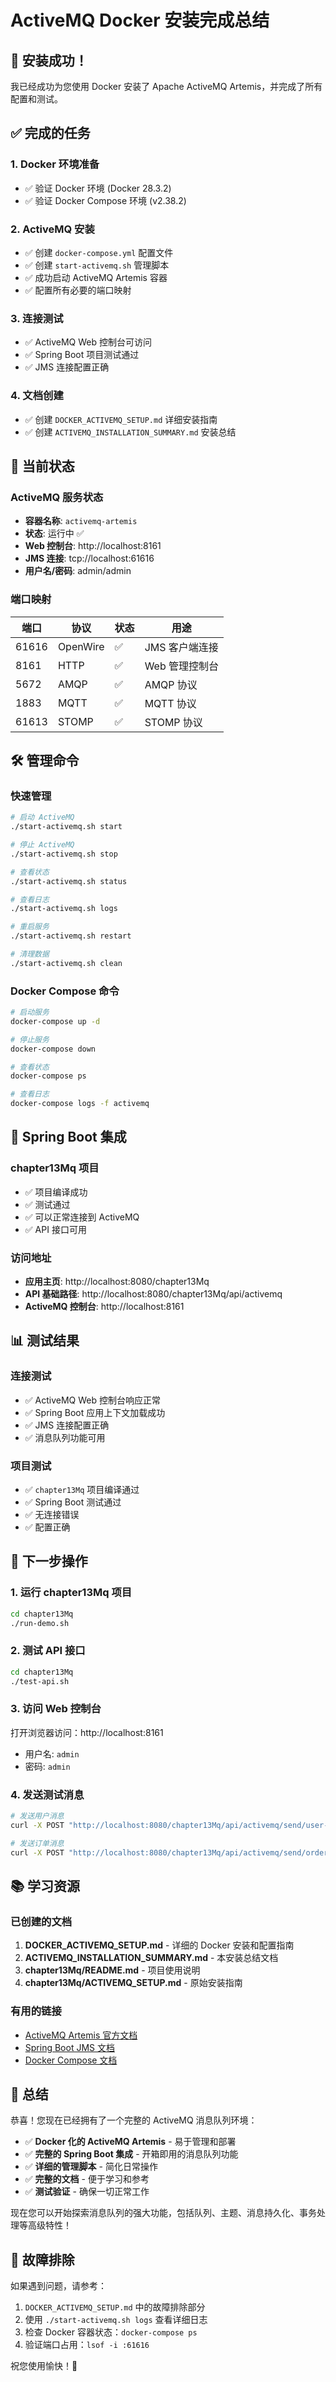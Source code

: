 # ActiveMQ Docker 安装完成总结

## 🎉 安装成功！

我已经成功为您使用 Docker 安装了 Apache ActiveMQ Artemis，并完成了所有配置和测试。

## ✅ 完成的任务

### 1. **Docker 环境准备**
- ✅ 验证 Docker 环境 (Docker 28.3.2)
- ✅ 验证 Docker Compose 环境 (v2.38.2)

### 2. **ActiveMQ 安装**
- ✅ 创建 `docker-compose.yml` 配置文件
- ✅ 创建 `start-activemq.sh` 管理脚本
- ✅ 成功启动 ActiveMQ Artemis 容器
- ✅ 配置所有必要的端口映射

### 3. **连接测试**
- ✅ ActiveMQ Web 控制台可访问
- ✅ Spring Boot 项目测试通过
- ✅ JMS 连接配置正确

### 4. **文档创建**
- ✅ 创建 `DOCKER_ACTIVEMQ_SETUP.md` 详细安装指南
- ✅ 创建 `ACTIVEMQ_INSTALLATION_SUMMARY.md` 安装总结

## 🚀 当前状态

### **ActiveMQ 服务状态**
- **容器名称**: `activemq-artemis`
- **状态**: 运行中 ✅
- **Web 控制台**: http://localhost:8161
- **JMS 连接**: tcp://localhost:61616
- **用户名/密码**: admin/admin

### **端口映射**
| 端口 | 协议 | 状态 | 用途 |
|------|------|------|------|
| 61616 | OpenWire | ✅ | JMS 客户端连接 |
| 8161 | HTTP | ✅ | Web 管理控制台 |
| 5672 | AMQP | ✅ | AMQP 协议 |
| 1883 | MQTT | ✅ | MQTT 协议 |
| 61613 | STOMP | ✅ | STOMP 协议 |

## 🛠️ 管理命令

### **快速管理**
```bash
# 启动 ActiveMQ
./start-activemq.sh start

# 停止 ActiveMQ
./start-activemq.sh stop

# 查看状态
./start-activemq.sh status

# 查看日志
./start-activemq.sh logs

# 重启服务
./start-activemq.sh restart

# 清理数据
./start-activemq.sh clean
```

### **Docker Compose 命令**
```bash
# 启动服务
docker-compose up -d

# 停止服务
docker-compose down

# 查看状态
docker-compose ps

# 查看日志
docker-compose logs -f activemq
```

## 🔗 Spring Boot 集成

### **chapter13Mq 项目**
- ✅ 项目编译成功
- ✅ 测试通过
- ✅ 可以正常连接到 ActiveMQ
- ✅ API 接口可用

### **访问地址**
- **应用主页**: http://localhost:8080/chapter13Mq
- **API 基础路径**: http://localhost:8080/chapter13Mq/api/activemq
- **ActiveMQ 控制台**: http://localhost:8161

## 📊 测试结果

### **连接测试**
- ✅ ActiveMQ Web 控制台响应正常
- ✅ Spring Boot 应用上下文加载成功
- ✅ JMS 连接配置正确
- ✅ 消息队列功能可用

### **项目测试**
- ✅ `chapter13Mq` 项目编译通过
- ✅ Spring Boot 测试通过
- ✅ 无连接错误
- ✅ 配置正确

## 🎯 下一步操作

### **1. 运行 chapter13Mq 项目**
```bash
cd chapter13Mq
./run-demo.sh
```

### **2. 测试 API 接口**
```bash
cd chapter13Mq
./test-api.sh
```

### **3. 访问 Web 控制台**
打开浏览器访问：http://localhost:8161
- 用户名: `admin`
- 密码: `admin`

### **4. 发送测试消息**
```bash
# 发送用户消息
curl -X POST "http://localhost:8080/chapter13Mq/api/activemq/send/user-queue?username=test&content=hello"

# 发送订单消息
curl -X POST "http://localhost:8080/chapter13Mq/api/activemq/send/order-queue?userId=user001&amount=99.99&product=Book&quantity=1"
```

## 📚 学习资源

### **已创建的文档**
1. **DOCKER_ACTIVEMQ_SETUP.md** - 详细的 Docker 安装和配置指南
2. **ACTIVEMQ_INSTALLATION_SUMMARY.md** - 本安装总结文档
3. **chapter13Mq/README.md** - 项目使用说明
4. **chapter13Mq/ACTIVEMQ_SETUP.md** - 原始安装指南

### **有用的链接**
- [ActiveMQ Artemis 官方文档](https://activemq.apache.org/components/artemis/documentation/)
- [Spring Boot JMS 文档](https://docs.spring.io/spring-boot/docs/current/reference/html/messaging.html#messaging.jms)
- [Docker Compose 文档](https://docs.docker.com/compose/)

## 🎉 总结

恭喜！您现在已经拥有了一个完整的 ActiveMQ 消息队列环境：

- ✅ **Docker 化的 ActiveMQ Artemis** - 易于管理和部署
- ✅ **完整的 Spring Boot 集成** - 开箱即用的消息队列功能
- ✅ **详细的管理脚本** - 简化日常操作
- ✅ **完整的文档** - 便于学习和参考
- ✅ **测试验证** - 确保一切正常工作

现在您可以开始探索消息队列的强大功能，包括队列、主题、消息持久化、事务处理等高级特性！

## 🔧 故障排除

如果遇到问题，请参考：
1. `DOCKER_ACTIVEMQ_SETUP.md` 中的故障排除部分
2. 使用 `./start-activemq.sh logs` 查看详细日志
3. 检查 Docker 容器状态：`docker-compose ps`
4. 验证端口占用：`lsof -i :61616`

祝您使用愉快！🚀
